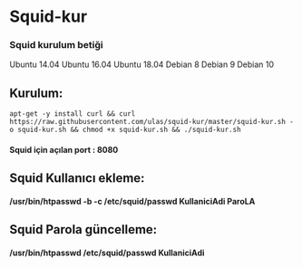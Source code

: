 # Squid-kur
### Squid kurulum betiği
Ubuntu 14.04
Ubuntu 16.04
Ubuntu 18.04
Debian 8
Debian 9
Debian 10
## Kurulum:
```
apt-get -y install curl && curl  https://raw.githubusercontent.com/ulas/squid-kur/master/squid-kur.sh -o squid-kur.sh && chmod +x squid-kur.sh && ./squid-kur.sh
```
#### Squid için açılan port : 8080

## Squid Kullanıcı ekleme:
#### /usr/bin/htpasswd -b -c /etc/squid/passwd KullaniciAdi ParoLA
## Squid Parola güncelleme:
#### /usr/bin/htpasswd /etc/squid/passwd KullaniciAdi
